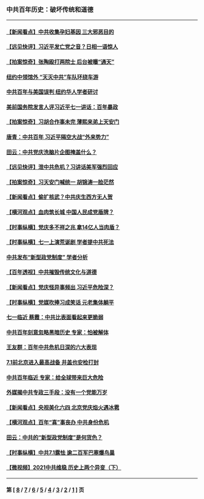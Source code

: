 ### 中共百年历史：破坏传统和道德
---
#### [【新闻看点】中共收集孕妇基因 三大邪恶目的](../../pages/nf1176114/n13077182.md?07100430) 
#### [【远见快评】习近平发亡党之音？日相一语惊人](../../pages/nf1176114/n13074809.md?07100430) 
#### [【拍案惊奇】张陶殴打两院士 后台被曝“通天”](../../pages/nf1176114/n13070496.md?07100430) 
#### [纽约中领馆外 “天灭中共”车队环绕车游](../../pages/nf1176114/n13070693.md?07100430) 
#### [中共百年与美国误判 纽约华人学者研讨](../../pages/nf1176114/n13067969.md?07100430) 
#### [美前国务院发言人评习近平七一讲话：百年暴政](../../pages/nf1176114/n13066986.md?07100430) 
#### [【拍案惊奇】习胡合作事未完 薄熙来弟上天安门](../../pages/nf1176114/n13065867.md?07100430) 
#### [唐青：中共百年 习近平隔空大战“外来势力”](../../pages/nf1176114/n13065976.md?07100430) 
#### [田云：中共党庆洗脑片企图掩盖什么？](../../pages/nf1176114/n13064395.md?07100430) 
#### [【远见快评】泄中共危机？习讲话美军强烈回应](../../pages/nf1176114/n13064269.md?07100430) 
#### [【拍案惊奇】习天安门喊统一 胡锦涛一脸茫然](../../pages/nf1176114/n13063233.md?07100430) 
#### [【新闻看点】偷扩核武？中共庆生西方无人贺](../../pages/nf1176114/n13061263.md?07100430) 
#### [【横河观点】血肉筑长城 中国人民成党盾牌？](../../pages/nf1176114/n13061779.md?07100430) 
#### [【时事纵横】党庆多不祥之兆 拿14亿人当肉盾？](../../pages/nf1176114/n13061709.md?07100430) 
#### [【时事纵横】七一上演荒诞剧 学者提中共死法](../../pages/nf1176114/n13058990.md?07100430) 
#### [中共发布“新型政党制度” 学者分析](../../pages/nf1176114/n13056354.md?07100430) 
#### [【百年透视】中共摧毁传统文化与道德](../../pages/nf1176114/n13057253.md?07100430) 
#### [【新闻看点】党庆怪异事频出 习近平危险深？](../../pages/nf1176114/n13056781.md?07100430) 
#### [【时事纵横】党媒吹捧习成笑话 元老集体躺平](../../pages/nf1176114/n13056792.md?07100430) 
#### [七一临近 蔡霞：中共比表面看起来更脆弱](../../pages/nf1176114/n13056418.md?07100430) 
#### [中共百年刻意忽略黑暗历史 专家：怕被解体](../../pages/nf1176114/n13056056.md?07100430) 
#### [王友群：百年中共危机日深的六大表现](../../pages/nf1176114/n13054263.md?07100430) 
#### [7.1前北京进入最高战备 井盖也安检打封](../../pages/nf1176114/n13053641.md?07100430) 
#### [中共百年临近 专家：给全球带来巨大危险](../../pages/nf1176114/n13053663.md?07100430) 
#### [外媒揭中共专政三手段：没有一个党能万岁](../../pages/nf1176114/n13049352.md?07100430) 
#### [【新闻看点】央视美化六四 北京党庆焰火遇冰雹](../../pages/nf1176114/n13048310.md?07100430) 
#### [【横河观点】百年“喜”事丧办 中共身份危机](../../pages/nf1176114/n13049869.md?07100430) 
#### [田云：中共的“新型政党制度”是何货色？](../../pages/nf1176114/n13049010.md?07100430) 
#### [【时事纵横】中共7.1露怯 逾二百军巴塞爆鸟巢](../../pages/nf1176114/n13043076.md?07100430) 
#### [【微视频】2021中共维稳 历史上两个异变（下）](../../pages/nf1176114/n13042288.md?07100430) 

---
#### 第 [ [8](./8.md?07100430) / [7](./7.md?07100430) / [6](./6.md?07100430) / [5](./5.md?07100430) / [4](./4.md?07100430) / [3](./3.md?07100430) / [2](./2.md?07100430) / [1](./1.md?07100430) ] 页
